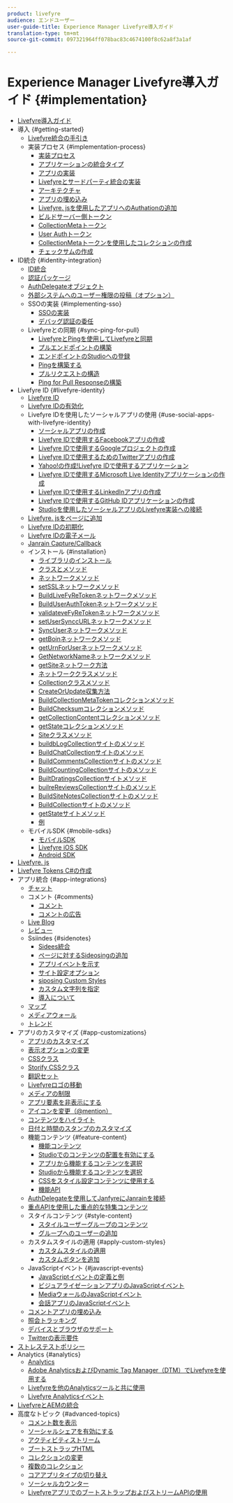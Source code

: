 ```yaml
---
product: livefyre
audience: エンドユーザー
user-guide-title: Experience Manager Livefyre導入ガイド
translation-type: tm+mt
source-git-commit: 097321964ff078bac83c4674100f8c62a8f3a1af

---
```



# Experience Manager Livefyre導入ガイド {#implementation}

+ [Livefyre導入ガイド](home.md)
+ 導入 {#getting-started}
   + [Livefyre統合の手引き](c-getting-started/c-getting-started.md)
   + 実装プロセス {#implementation-process}
      + [実装プロセス](c-getting-started/c-implementation-process/c-implementation-process.md)
      + [アプリケーションの統合タイプ](c-getting-started/c-implementation-process/c-app-integration-types.md)
      + [アプリの実装](c-getting-started/designer-app-implementation.md)
      + [Livefyreとサードパーティ統合の実装](c-app-integrations/implement-livefyre-3rd-party.md)
      + [アーキテクチャ](c-getting-started/c-implementation-process/c-architecture.md)
      + [アプリの埋め込み](c-getting-started/c-implementation-process/c-using-livefyre.js-to-create-customize-and-use-apps-on-your-site.md)
      + [Livefyre. jsを使用したアプリへのAuthationの追加](c-getting-started/c-implementation-process/c-add-authetication-to-an-app-using-livefyre.js.md)
      + [ビルドサーバー側トークン](c-getting-started/c-implementation-process/c-build-server-side-tokens.md)
      + [CollectionMetaトークン](c-getting-started/c-implementation-process/c-collectionmeta-tokent.md)
      + [User Authトークン](c-getting-started/c-implementation-process/c-user-auth-token.md)
      + [CollectionMetaトークンを使用したコレクションの作成](t-create-a-collectionmeta-token.md)
      + [チェックサムの作成](c-creating-a-checksum.md)
+ ID統合 {#identity-integration}
   + [ID統合](t-about-identity-integration/t-about-identity-integration.md)
   + [認証パッケージ](t-about-identity-integration/c-authorization-package.md)
   + [AuthDelegateオブジェクト](t-about-identity-integration/c-building-an-auth-delegate.md)
   + [外部システムへのユーザー権限の投稿（オプション）](t-about-identity-integration/c-posting-user-permissions-to-external-systems.md)
   + SSOの実装 {#implementing-sso}
      + [SSOの実装](t-about-identity-integration/c-implementing-sso/c-implementing-sso.md)
      + [デバッグ認証の委任](t-about-identity-integration/c-implementing-sso/c-debugging-auth.md)
   + Livefyreとの同期 {#sync-ping-for-pull}
      + [LivefyreとPingを使用してLivefyreと同期](t-about-identity-integration/t-sync-with-livefyre-using-ping-for-pull/t-sync-with-livefyre-using-ping-for-pull.md)
      + [プルエンドポイントの構築](t-about-identity-integration/t-sync-with-livefyre-using-ping-for-pull/t-build-the-pull-endpoint.md)
      + [エンドポイントのStudioへの登録](t-about-identity-integration/t-sync-with-livefyre-using-ping-for-pull/c-register-the-endpoint-with-studio.md)
      + [Pingを構築する](t-about-identity-integration/t-sync-with-livefyre-using-ping-for-pull/t-build-the-ping.md)
      + [プルリクエストの構造](t-about-identity-integration/t-sync-with-livefyre-using-ping-for-pull/t-pull-request-structure.md)
      + [Ping for Pull Responseの構築](t-about-identity-integration/t-sync-with-livefyre-using-ping-for-pull/c-build-the-ping-for-pull-response.md)
+ Livefyre ID {#livefyre-identity}
   + [Livefyre ID](c-livefyre-identity-comp/c-livefyre-identity-comp.md)
   + [Livefyre IDの有効化](c-livefyre-identity-comp/t-enable-livefyre-identity.md)
   + Livefyre IDを使用したソーシャルアプリの使用 {#use-social-apps-with-livefyre-identity}
      + [ソーシャルアプリの作成](c-livefyre-identity-comp/t-create-your-social-apps.md)
      + [Livefyre IDで使用するFacebookアプリの作成](c-livefyre-identity-comp/t-create-a-facebook-app-for-use-with-livefyre-identity.md)
      + [Livefyre IDで使用するGoogleプロジェクトの作成](c-livefyre-identity-comp/t-create-a-google-project-for-use-with-livefyre-identity.md)
      + [Livefyre IDで使用するためのTwitterアプリの作成](c-livefyre-identity-comp/t-create-a-twitter-app-for-use-with-livefyre-identity.md)
      + [Yahoo!の作成!Livefyre IDで使用するアプリケーション](c-livefyre-identity-comp/t-create-a-yahoo-app-for-use-with-livefyre-identity.md)
      + [Livefyre IDで使用するMicrosoft Live Identityアプリケーションの作成](c-livefyre-identity-comp/t-create-a-microsoft-live-id-app-for-use-with-livefyre-identity.md)
      + [Livefyre IDで使用するLinkedInアプリの作成](c-livefyre-identity-comp/t-create-a-linkedin-app-for-use-with-livefyre-identity.md)
      + [Livefyre IDで使用するGitHub IDアプリケーションの作成](c-livefyre-identity-comp/c-create-a-github-identity.md)
      + [Studioを使用したソーシャルアプリのLivefyre実装への接続](c-livefyre-identity-comp/t-using-studio-to-connect-your-social-apps-to-your-livefyre-implementation.md)
   + [Livefyre. jsをページに追加](c-livefyre-identity-comp/t-add-livefyre.js-to-the-page.md)
   + [Livefyre IDの初期化](c-livefyre-identity-comp/t-initialize-livefyre-identity.md)
   + [Livefyre IDの電子メール](c-livefyre-identity-comp/c-emails-for-livefyre-identity.md)
   + [Janrain Capture/Callback](c-livefyre-identity-comp/c-janrain-capture-backplane-comp.md)
   + インストール {#installation}
      + [ライブラリのインストール](c-installing-libraries/c-installing-libraries.md)
      + [クラスとメソッド](c-installing-libraries/c-methods-livefyre.md)
      + [ネットワークメソッド](c-installing-libraries/c-network-methods.md)
      + [setSSLネットワークメソッド](c-installing-libraries/r-setssl-method.md)
      + [BuildLiveFyReTokenネットワークメソッド](c-installing-libraries/r-buildlivefyretoken-method.md)
      + [BuildUserAuthTokenネットワークメソッド](c-installing-libraries/r-builduserauthtoken-method.md)
      + [validateveFyReTokenネットワークメソッド](c-installing-libraries/c-validatelivefyretoken-network-method.md)
      + [setUserSynccURLネットワークメソッド](c-installing-libraries/r-setusersyncurl-method.md)
      + [SyncUserネットワークメソッド](c-installing-libraries/r-syncuser-method.md)
      + [getBoinネットワークメソッド](c-installing-libraries/r-geturn-method.md)
      + [getUrnForUserネットワークメソッド](c-installing-libraries/r-geturnforuser-method.md)
      + [GetNetworkNameネットワークメソッド](c-installing-libraries/r-getnetworkname-method.md)
      + [getSiteネットワーク方法](c-installing-libraries/r-getsite-method.md)
      + [ネットワーククラスメソッド](c-installing-libraries/c-network-class-methods.md)
      + [Collectionクラスメソッド](c-installing-libraries/c-collection-methods.md)
      + [CreateOrUpdate収集方法](c-installing-libraries/r-createorupdate-collection-method.md)
      + [BuildCollectionMetaTokenコレクションメソッド](c-installing-libraries/r-buildcollectionmetatoken-collection-method.md)
      + [BuildChecksumコレクションメソッド](c-installing-libraries/r-buildchecksum-collection-method.md)
      + [getCollectionContentコレクションメソッド](c-installing-libraries/t-getcollectioncontent-collection-method.md)
      + [getStateコレクションメソッド](c-installing-libraries/r-geturn-collection-method.md)
      + [Siteクラスメソッド](c-installing-libraries/c-site-methods.md)
      + [buildbLogCollectionサイトのメソッド](c-installing-libraries/r-buildblogcollection-site-method.md)
      + [BuildChatCollectionサイトのメソッド](c-installing-libraries/r-buildchatcollection-site-method.md)
      + [BuildCommentsCollectionサイトのメソッド](c-installing-libraries/r-buildcommentscollection-site-method.md)
      + [BuildCountingCollectionサイトのメソッド](c-installing-libraries/r-buildcountingcollection-site-method.md)
      + [BuiltDratingsCollectionサイトメソッド](c-installing-libraries/r-buildratingscollection-site-method.md)
      + [builreReviewsCollectionサイトのメソッド](c-installing-libraries/r-buildreviewscollection-site-method.md)
      + [BuildSiteNotesCollectionサイトのメソッド](c-installing-libraries/r-buildsitenotescollection-site-method.md)
      + [BuildCollectionサイトのメソッド](c-installing-libraries/r-buildcollection-site-method.md)
      + [getStateサイトメソッド](c-installing-libraries/r-geturn-site-method.md)
      + [例](c-installing-libraries/c-libraries-examples.md)
   + モバイルSDK {#mobile-sdks}
      + [モバイルSDK](c-mobile-sdks/c-mobile-sdks.md)
      + [Livefyre iOS SDK](c-mobile-sdks/c-livefyre-ios-sdk.md)
      + [Android SDK](c-mobile-sdks/c-android-sdk.md)
+ [Livefyre. js](c-livefyre.js.md)
+ [Livefyre Tokens C#の作成](c-creating-livefyre-tokens-c-.md)
+ アプリ統合 {#app-integrations}
   + [チャット](c-app-integrations/c-app-integratios-chat.md)
   + コメント {#comments}
      + [コメント](c-app-integrations/c-comments-integration/c-comments-integration.md)
      + [コメントの広告](c-app-integrations/c-comments-integration/c-ads-in-comments-integration.md)
   + [Live Blog](c-app-integrations/c-live-blog-integration.md)
   + [レビュー](c-app-integrations/c-reviews-integration.md)
   + Ssiindes {#sidenotes}
      + [Sidees統合](c-app-integrations/c-sidenotes-integration/r-sidenotes-integration.md)
      + [ページに対するSideosingの追加](c-app-integrations/c-sidenotes-integration/r-adding-sidenotes-to-a-page.md)
      + [アプリイベントを示す](c-app-integrations/c-sidenotes-integration/r-app-events.md)
      + [サイト設定オプション](c-app-integrations/c-sidenotes-integration/r-configuration-options.md)
      + [siposing Custom Styles](c-app-integrations/c-sidenotes-integration/r-custom-styles.md)
      + [カスタム文字列を指定](c-app-integrations/c-sidenotes-integration/r-custom-strings.md)
      + [導入について](c-app-integrations/c-sidenotes-integration/r-sidenotes-implementation.md)
   + [マップ](c-app-integrations/c-map-integration.md)
   + [メディアウォール](c-app-integrations/c-media-wall-integration.md)
   + [トレンド](c-app-integrations/c-trending-integration.md)
+ アプリのカスタマイズ {#app-customizations}
   + [アプリのカスタマイズ](c-app-customizations/c-app-customizations.md)
   + [表示オプションの変更](c-app-customizations/c-change-display-options.md)
   + [CSSクラス](c-app-customizations/c-css-classes.md)
   + [Storify CSSクラス](c-app-customizations/c-storify-css-classes.md)
   + [翻訳セット](c-app-customizations/c-translation-sets.md)
   + [Livefyreロゴの移動](c-app-customizations/c-move-the-livefyre-logo.md)
   + [メディアの制限](c-app-customizations/c-restrict-media.md)
   + [アプリ要素を非表示にする](c-app-customizations/c-hide-app-elements.md)
   + [アイコンを変更（@mention）](c-app-customizations/c-change-mention-icon.md)
   + [コンテンツをハイライト](c-app-customizations/c-highlight-content.md)
   + [日付と時間のスタンプのカスタマイズ](c-app-customizations/c-date-time-stamp.md)
   + 機能コンテンツ {#feature-content}
      + [機能コンテンツ](c-app-customizations/t-feature-content.md)
      + [Studioでのコンテンツの配置を有効にする](c-app-customizations/t-enable-featuring-content-in-studio.md)
      + [アプリから機能するコンテンツを選択](c-app-customizations/t-select-content-to-feature.md)
      + [Studioから機能するコンテンツを選択](c-app-customizations/t-select-content-to-feature-from-studio.md)
      + [CSSをスタイル設定コンテンツに使用する](c-app-customizations/c-use-css-to-style-featured-content.md)
      + [機能API](c-app-customizations/c-feature-apis.md)
   + [AuthDelegateを使用してJanfyreにJanrainを接続](c-app-customizations/c-connecting-janrain-to-livefyre-using-authdelegate.md)
   + [重点APIを使用した重点的な特集コンテンツ](c-app-customizations/c-aggregated-featured-content-using-the-featured-apis.md)
   + スタイルコンテンツ {#style-content}
      + [スタイルユーザーグループのコンテンツ](c-app-customizations/c-style-user-group-content.md)
      + [グループへのユーザーの追加](c-app-customizations/c-adding-users-to-groups.md)
   + カスタムスタイルの適用 {#apply-custom-styles}
      + [カスタムスタイルの適用](c-app-customizations/c-applying-custom-styles-.md)
      + [カスタムボタンを追加](c-app-customizations/t-add-custom-buttons.md)
   + JavaScriptイベント {#javascript-events}
      + [JavaScriptイベントの定義と例](c-app-customizations/c-javascript-events.md)
      + [ビジュアライゼーションアプリのJavaScriptイベント](c-app-customizations/c-javascript-events-for-visualization-apps.md)
      + [MediaウォールのJavaScriptイベント](c-app-customizations/c-javascript-events-media-wall.md)
      + [会話アプリのJavaScriptイベント](c-app-customizations/c-javascript-events-for-conversation-apps.md)
   + [コメントアプリの埋め込み](c-app-customizations/c-embed-a-comments-app.md)
   + [照会トラッキング](c-app-customizations/c-referral-tracking.md)
   + [デバイスとブラウザのサポート](c-app-customizations/c-device-and-browser-support.md)
   + [Twitterの表示要件](c-app-customizations/c-twitter-display-requirements.md)
+ [ストレステストポリシー](c-stress-test-policy.md)
+ Analytics {#analytics}
   + [Analytics](livefyre-analytics/livefyre-analytics.md)
   + [Adobe AnalyticsおよびDynamic Tag Manager（DTM）でLivefyreを使用する](livefyre-analytics/c-use-livefyre-with-adobe-analytics.md)
   + [Livefyreを他のAnalyticsツールと共に使用](livefyre-analytics/c-livefyre-analytics.md)
   + [Livefyre Analyticsイベント](livefyre-analytics/c-livefyre-analytics-events.md)
+ [LivefyreとAEMの統合](c-livefyre-aem-integration.md)
+ 高度なトピック {#advanced-topics}
   + [コメント数を表示](c-advanced-topics/t-display-comment-count.md)
   + [ソーシャルシェアを有効にする](c-advanced-topics/c-enabling-social-sharing.md)
   + [アクティビティストリーム](c-advanced-topics/c-activity-stream.md)
   + [ブートストラップHTML](c-advanced-topics/c-bootstrap-html.md)
   + [コレクションの変更](c-advanced-topics/c-change-collection.md)
   + [複数のコレクション](c-advanced-topics/c-multiple-collections.md)
   + [コアアプリタイプの切り替え](c-advanced-topics/c-switch-core-app-types.md)
   + [ソーシャルカウンター](c-advanced-topics/c-social-counter.md)
   + [LivefyreアプリでのブートストラップおよびストリームAPIの使用](c-advanced-topics/bootstrap-stream-api.md)
